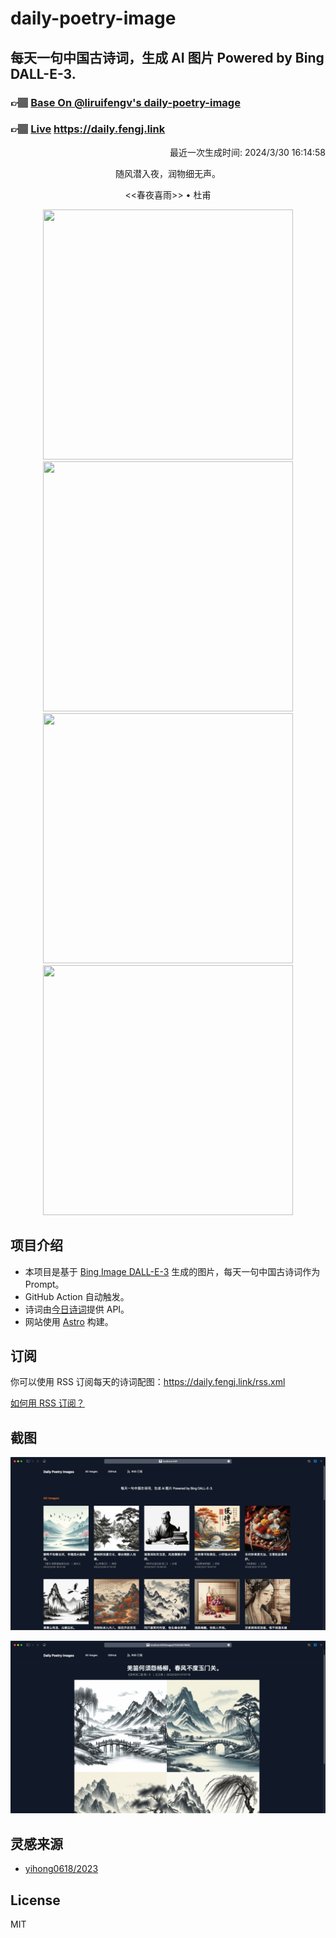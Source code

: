 
# daily-poetry-image

## 每天一句中国古诗词，生成 AI 图片 Powered by Bing DALL-E-3.

### 👉🏽 [Base On @liruifengv's daily-poetry-image](https://github.com/liruifengv/daily-poetry-image)

### 👉🏽 [Live](https://daily.fengj.link) https://daily.fengj.link

<p align="right">
  最近一次生成时间: 2024/3/30 16:14:58
</p>
<p align="center">
随风潜入夜，润物细无声。
</p>
<p align="center">
<<春夜喜雨>> • 杜甫
</p>
<p align="center">
<img src="https://tse4.mm.bing.net/th/id/OIG3.DQLHiS1AvxQmertlYejY" height="400" width="400" />
<img src="https://tse3.mm.bing.net/th/id/OIG3.qfdN7FI6SRIhosPOAwcI" height="400" width="400" />
<img src="https://tse4.mm.bing.net/th/id/OIG3.cgIW8vzcDfy2pv6jgq5l" height="400" width="400" />
<img src="https://tse1.mm.bing.net/th/id/OIG3.AwWRuLlcGTvPKZPe37g7" height="400" width="400" />
</p>

## 项目介绍

-   本项目是基于 [Bing Image DALL-E-3](https://www.bing.com/images/create) 生成的图片，每天一句中国古诗词作为 Prompt。
-   GitHub Action 自动触发。
-   诗词由[今日诗词](https://www.jinrishici.com/)提供 API。
-   网站使用 [Astro](https://astro.build) 构建。

## 订阅

你可以使用 RSS 订阅每天的诗词配图：https://daily.fengj.link/rss.xml

[如何用 RSS 订阅？](https://zhuanlan.zhihu.com/p/55026716)

## 截图

![图片列表](./screenshots/Snipaste_2023-12-28_21-00-26.png)

![图片详情](./screenshots/Snipaste_2023-12-28_21-00-53.png)

## 灵感来源

-   [yihong0618/2023](https://github.com/yihong0618/2023)

## License

MIT
